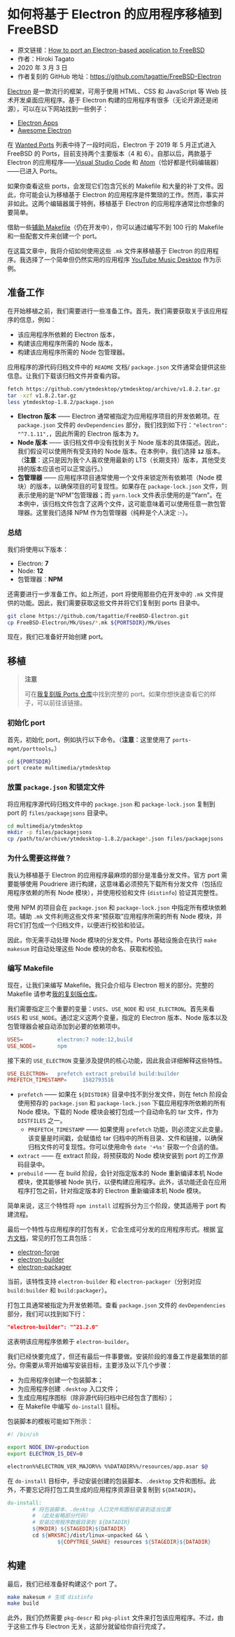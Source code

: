 # 如何将基于 Electron 的应用程序移植到 FreeBSD

- 原文链接：[How to port an Electron-based application to FreeBSD](https://blog.c6h12o6.org/post/freebsd-electron-app/)
- 作者：Hiroki Tagato
- 2020 年 3 月 3 日
- 作者复刻的 GitHub 地址：<https://github.com/tagattie/FreeBSD-Electron>

[Electron](https://www.electronjs.org/) 是一款流行的框架，可用于使用 HTML、CSS 和 JavaScript 等 Web 技术开发桌面应用程序。基于 Electron 构建的应用程序有很多（无论开源还是闭源），可以在以下网站找到一些例子：  

- [Electron Apps](https://www.electronjs.org/apps)  
- [Awesome Electron](https://github.com/sindresorhus/awesome-electron)  

在 [Wanted Ports](https://wiki.freebsd.org/WantedPorts) 列表中待了一段时间后，Electron 于 2019 年 5 月正式进入 FreeBSD 的 Ports，目前支持两个主要版本（4 和 6）。自那以后，两款基于 Electron 的应用程序——[Visual Studio Code](https://www.freshports.org/editors/vscode/) 和 [Atom](https://www.freshports.org/editors/atom/)（恰好都是代码编辑器）——已进入 Ports。  

如果你查看这些 ports，会发现它们包含冗长的 Makefile 和大量的补丁文件。因此，你可能会认为移植基于 Electron 的应用程序是件繁琐的工作。然而，事实并非如此。这两个编辑器属于特例，移植基于 Electron 的应用程序通常比你想象的要简单。  

借助一些[辅助 Makefile](https://github.com/tagattie/FreeBSD-Electron/tree/master/Mk/Uses)（仍在开发中），你可以通过编写不到 100 行的 Makefile 和一些配套文件来创建一个 port。  

在这篇文章中，我将介绍如何使用这些 `.mk` 文件来移植基于 Electron 的应用程序。我选择了一个简单但仍然实用的应用程序 [YouTube Music Desktop](https://github.com/ytmdesktop/ytmdesktop) 作为示例。

## 准备工作

在开始移植之前，我们需要进行一些准备工作。首先，我们需要获取关于该应用程序的信息，例如：  

- 该应用程序所依赖的 Electron 版本，  
- 构建该应用程序所需的 Node 版本，  
- 构建该应用程序所需的 Node 包管理器。  

应用程序的源代码归档文件中的 `README` 文档/ `package.json` 文件通常会提供这些信息。让我们下载该归档文件并查看内容。  

```sh
fetch https://github.com/ytmdesktop/ytmdesktop/archive/v1.8.2.tar.gz
tar -xzf v1.8.2.tar.gz
less ytmdesktop-1.8.2/package.json
```  

- **Electron 版本** —— Electron 通常被指定为应用程序项目的开发依赖项。在 `package.json` 文件的 `devDependencies` 部分，我们找到如下行：`"electron": "^7.1.11",`，因此所需的 Electron 版本为 **`7`**。  
- **Node 版本** —— 该归档文件中没有找到关于 Node 版本的具体描述。因此，我们假设可以使用所有受支持的 Node 版本。在本例中，我们选择 **`12`** 版本。（**注意**：这只是因为我个人喜欢使用最新的 LTS（长期支持）版本，其他受支持的版本应该也可以正常运行。）  
- **包管理器** —— 应用程序项目通常使用一个文件来锁定所有依赖项（Node 模块）的版本，以确保项目的可复现性。如果存在 `package-lock.json` 文件，则表示使用的是“NPM”包管理器；而 `yarn.lock` 文件表示使用的是“Yarn”。在本例中，该归档文件包含了这两个文件，这可能意味着可以使用任意一款包管理器。这里我们选择 NPM 作为包管理器（纯粹是个人决定 :-）。  

### 总结  

我们将使用以下版本：  

- Electron: **7**  
- Node: **12**  
- 包管理器：**NPM**

还需要进行一步准备工作。如上所述，port 将使用那些仍在开发中的 `.mk` 文件提供的功能。因此，我们需要获取这些文件并将它们复制到 ports 目录中。  

```sh
git clone https://github.com/tagattie/FreeBSD-Electron.git
cp FreeBSD-Electron/Mk/Uses/*.mk ${PORTSDIR}/Mk/Uses
```  

现在，我们已准备好开始创建 port。  

## 移植  

>**注意**
>
>可在[我复刻版 Ports 仓库](https://github.com/tagattie/freebsd-ports/tree/master/multimedia/ytmdesktop)中找到完整的 port。如果你想快速查看它的样子，可以前往该链接。  

### 初始化 port  

首先，初始化 port，例如执行以下命令。（**注意**：这里使用了 `ports-mgmt/porttools`。）  

```sh
cd ${PORTSDIR}
port create multimedia/ytmdesktop
```  

### 放置 `package.json` 和锁定文件  

将应用程序源代码归档文件中的 `package.json` 和 `package-lock.json` 复制到 port 的 `files/packagejsons` 目录中。  

```sh
cd multimedia/ytmdesktop
mkdir -p files/packagejsons
cp /path/to/archive/ytmdesktop-1.8.2/package*.json files/packagejsons
```  

### 为什么需要这样做？  

我认为移植基于 Electron 的应用程序最麻烦的部分是准备分发文件。官方 port 需要能够使用 Poudriere 进行构建，这意味着必须预先下载所有分发文件（包括应用程序依赖的所有 Node 模块），并使用校验和文件 (`distinfo`) 验证其完整性。  

使用 NPM 的项目会在 `package.json` 和 `package-lock.json` 中指定所有模块依赖项。辅助 `.mk` 文件利用这些文件来“预获取”应用程序所需的所有 Node 模块，并将它们打包成一个归档文件，以便进行校验和验证。  

因此，你无需手动处理 Node 模块的分发文件。Ports 基础设施会在执行 `make makesum` 时自动处理这些 Node 模块的命名、获取和校验。

### 编写 Makefile  

现在，让我们来编写 Makefile。我只会介绍与 Electron 相关的部分。完整的 Makefile 请参考[我的复刻版仓库](https://github.com/tagattie/freebsd-ports/blob/master/multimedia/ytmdesktop/Makefile)。  

我们需要指定三个重要的变量：`USES`、`USE_NODE` 和 `USE_ELECTRON`。首先来看 `USES` 和 `USE_NODE`。通过定义这两个变量，指定的 Electron 版本、Node 版本以及包管理器会被自动添加到必要的依赖项中。  

```makefile
USES=           electron:7 node:12,build
USE_NODE=       npm
```  

接下来的 `USE_ELECTRON` 变量涉及提供的核心功能，因此我会详细解释这些特性。  

```makefile
USE_ELECTRON=   prefetch extract prebuild build:builder
PREFETCH_TIMESTAMP=     1582793516
```  

- `prefetch` —— 如果在 `${DISTDIR}` 目录中找不到分发文件，则在 fetch 阶段会使用预存的 `package.json` 和 `package-lock.json` 下载应用程序所依赖的所有 Node 模块。下载的 Node 模块会被打包成一个自动命名的 tar 文件，作为 `DISTFILES` 之一。  
  - `PREFETCH_TIMESTAMP` —— 如果使用 `prefetch` 功能，则必须定义此变量。该变量是时间戳，会赋值给 tar 归档中的所有目录、文件和链接，以确保归档文件的可复现性。你可以使用命令 `date '+%s'` 获取一个合适的值。  
- `extract` —— 在 extract 阶段，将预获取的 Node 模块安装到 port 的工作源码目录中。  
- `prebuild` —— 在 build 阶段，会针对指定版本的 Node 重新编译本机 Node 模块，使其能够被 Node 执行，以便构建应用程序。此外，该功能还会在应用程序打包之前，针对指定版本的 Electron 重新编译本机 Node 模块。  

简单来说，这三个特性将 `npm install` 过程拆分为三个阶段，使其适用于 port 构建流程。  

最后一个特性与应用程序的打包有关，它会生成可分发的应用程序形式。根据 [官方文档](https://www.electronjs.org/docs/tutorial/application-distribution)，常见的打包工具包括：  

- [electron-forge](https://www.electronforge.io/)  
- [electron-builder](https://www.electron.build/)  
- [electron-packager](https://npm.im/electron-packager)  

当前，该特性支持 `electron-builder` 和 `electron-packager`（分别对应 `build:builder` 和 `build:packager`）。  

打包工具通常被指定为开发依赖项。查看 `package.json` 文件的 `devDependencies` 部分，我们可以找到如下行：  

```json
"electron-builder": "^21.2.0"
```  

这表明该应用程序依赖于 `electron-builder`。

我们已经快要完成了，但还有最后一件事要做。安装阶段的准备工作是最繁琐的部分。你需要从零开始编写安装目标，主要涉及以下几个步骤：  

- 为应用程序创建一个包装脚本；  
- 为应用程序创建 `.desktop` 入口文件；  
- 生成应用程序图标（除非源代码归档中已经包含了图标）；  
- 在 Makefile 中编写 `do-install` 目标。  

包装脚本的模板可能如下所示：  

```sh
#! /bin/sh

export NODE_ENV=production
export ELECTRON_IS_DEV=0

electron%%ELECTRON_VER_MAJOR%% %%DATADIR%%/resources/app.asar $@
```  

在 `do-install` 目标中，手动安装创建的包装脚本、`.desktop` 文件和图标。此外，不要忘记将打包工具生成的应用程序资源目录复制到 `${DATADIR}`。  

```makefile
do-install:
        # 将包装脚本、.desktop 入口文件和图标安装到适当位置
        # （此处省略部分代码）
        # 安装应用程序数据目录到 ${DATADIR}
        ${MKDIR} ${STAGEDIR}${DATADIR}
        cd ${WRKSRC}/dist/linux-unpacked && \
                ${COPYTREE_SHARE} resources ${STAGEDIR}${DATADIR}
```  

## 构建  

最后，我们已经准备好构建这个 port 了。  

```sh
make makesum # 生成 distinfo
make build
```  

此外，我们仍然需要 `pkg-descr` 和 `pkg-plist` 文件来打包该应用程序。不过，由于这些工作与 Electron 无关，这部分就留给你自行完成了。
